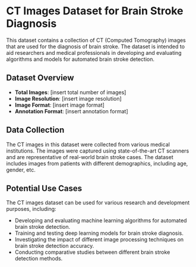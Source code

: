 # CT Images Dataset for Brain Stroke Diagnosis

This dataset contains a collection of CT (Computed Tomography) images that are used for the diagnosis of brain stroke. The dataset is intended to aid researchers and medical professionals in developing and evaluating algorithms and models for automated brain stroke detection.

## Dataset Overview

- **Total Images**: [insert total number of images]
- **Image Resolution**: [insert image resolution]
- **Image Format**: [insert image format]
- **Annotation Format**: [insert annotation format]

## Data Collection

The CT images in this dataset were collected from various medical institutions. The images were captured using state-of-the-art CT scanners and are representative of real-world brain stroke cases. The dataset includes images from patients with different demographics, including age, gender, etc.

## Potential Use Cases

The CT images dataset can be used for various research and development purposes, including:

- Developing and evaluating machine learning algorithms for automated brain stroke detection.
- Training and testing deep learning models for brain stroke diagnosis.
- Investigating the impact of different image processing techniques on brain stroke detection accuracy.
- Conducting comparative studies between different brain stroke detection methods.